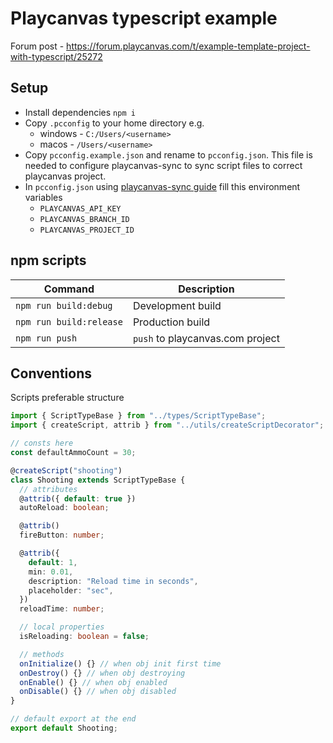 # Playcanvas typescript example

Forum post - https://forum.playcanvas.com/t/example-template-project-with-typescript/25272

## Setup

- Install dependencies `npm i`
- Copy `.pcconfig` to your home directory e.g.
  - windows - `C:/Users/<username>`
  - macos - `/Users/<username>`
- Copy `pcconfig.example.json` and rename to `pcconfig.json`. This file is needed to configure playcanvas-sync to sync script files to correct playcanvas project.
- In `pcconfig.json` using [playcanvas-sync guide](https://github.com/playcanvas/playcanvas-sync#config-variables) fill this environment variables
  - `PLAYCANVAS_API_KEY`
  - `PLAYCANVAS_BRANCH_ID`
  - `PLAYCANVAS_PROJECT_ID`

## npm scripts

| Command                 | Description                      |
| ----------------------- | -------------------------------- |
| `npm run build:debug`   | Development build                |
| `npm run build:release` | Production build                 |
| `npm run push`          | `push` to playcanvas.com project |

## Conventions

Scripts preferable structure

```ts
import { ScriptTypeBase } from "../types/ScriptTypeBase";
import { createScript, attrib } from "../utils/createScriptDecorator";

// consts here
const defaultAmmoCount = 30;

@createScript("shooting")
class Shooting extends ScriptTypeBase {
  // attributes
  @attrib({ default: true })
  autoReload: boolean;

  @attrib()
  fireButton: number;

  @attrib({
    default: 1,
    min: 0.01,
    description: "Reload time in seconds",
    placeholder: "sec",
  })
  reloadTime: number;

  // local properties
  isReloading: boolean = false;

  // methods
  onInitialize() {} // when obj init first time
  onDestroy() {} // when obj destroying
  onEnable() {} // when obj enabled
  onDisable() {} // when obj disabled
}

// default export at the end
export default Shooting;
```
